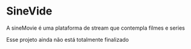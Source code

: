 <!DOCTYPE html>
<html lang="pt-br">
<head>
    <meta charset="UTF-8">
    <meta name="viewport" content="width=device-width, initial-scale=1.0">
    <title></title>
</head>
<body>
    <h1>SineVide</h1> 
    <p>A sineMovie é uma plataforma de stream que contempla filmes e series</p>
    <p>Esse projeto ainda não está totalmente finalizado</p>
</body>
</html>
